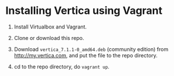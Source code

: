 # Installing Vertica using Vagrant

1. Install Virtualbox and Vagrant.

2. Clone or download this repo.

3. Download `vertica_7.1.1-0_amd64.deb` (community edition) from
   http://my.vertica.com, and put the file to the repo directory.

4. cd to the repo directory, do `vagrant up`.


